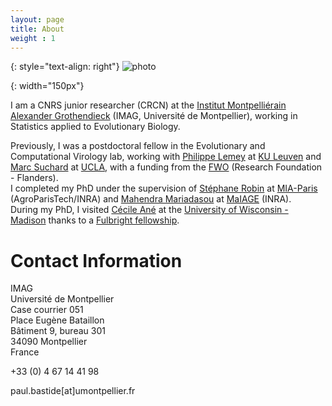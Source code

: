 ```yaml
---
layout: page
title: About
weight : 1
---
```

{: style="text-align: right"}
![photo]

[photo]: {{site.baseurl}}/docs/DSC03440.JPG
{: width="150px"} 

I am a CNRS junior researcher (CRCN) at the [Institut Montpelliérain Alexander Grothendieck](https://imag.edu.umontpellier.fr) (IMAG, Université de Montpellier), working in Statistics applied to Evolutionary Biology.

Previously, I was a postdoctoral fellow in the Evolutionary and Computational Virology lab,
working with [Philippe Lemey](https://rega.kuleuven.be/cev/ecv) at [KU Leuven](https://www.kuleuven.be/english/) and [Marc Suchard](https://msuchard.faculty.biomath.ucla.edu/) at [UCLA](http://www.ucla.edu/), with a funding from the [FWO](https://www.fwo.be/en/fellowships-funding/postdoctoral-fellowships/junior-postdoctoral-fellowship/) (Research Foundation - Flanders).  
I completed my PhD under the supervision of [Stéphane Robin](https://www6.inrae.fr/mia-paris/Equipes/Membres/Stephane-Robin)
at [MIA-Paris](https://www6.inrae.fr/mia-paris) (AgroParisTech/INRA)
and [Mahendra Mariadasou](https://mahendra-mariadassou.github.io/) at [MaIAGE](https://maiage.inrae.fr/) (INRA).  
During my PhD, I visited [Cécile Ané](http://www.stat.wisc.edu/~ane/)
at the [University of Wisconsin - Madison](http://www.wisc.edu/)
thanks to a [Fulbright fellowship](http://fulbright-france.org).

# Contact Information

IMAG  
Université de Montpellier  
Case courrier 051  
Place Eugène Bataillon  
Bâtiment 9, bureau 301  
34090 Montpellier  
France  

+33 (0) 4 67 14 41 98  

paul.bastide[at]umontpellier.fr  